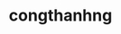 ---
title: congthanhng
github: https://github.com/congthanhng
mode: dark
transition: 2.2s
score: 89.2
archetype:
- Game
---